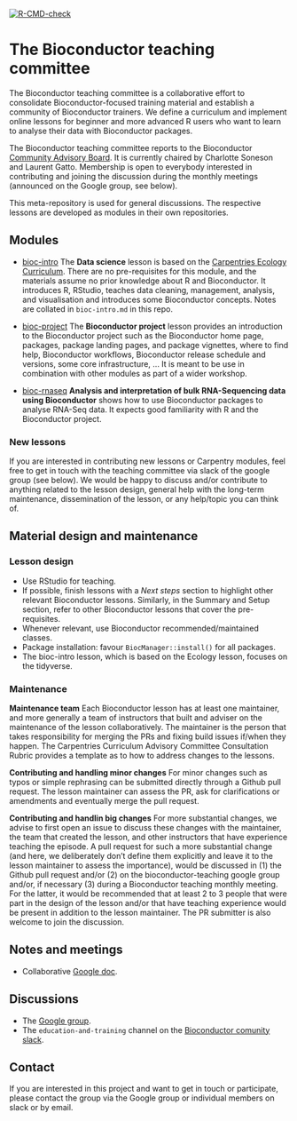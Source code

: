 <!-- badges: start -->
[![R-CMD-check](https://github.com/kevinrue/bioconductor-teaching/workflows/R-CMD-check/badge.svg)](https://github.com/kevinrue/bioconductor-teaching/actions)
<!-- badges: end -->

# The Bioconductor teaching committee

The Bioconductor teaching committee is a collaborative effort to 
consolidate Bioconductor-focused training material and establish 
a community of Bioconductor trainers. We define a curriculum and 
implement online lessons for beginner and more advanced R users 
who want to learn to analyse their data with Bioconductor packages.

The Bioconductor teaching committee reports to the Bioconductor 
[Community Advisory Board](http://bioconductor.org/about/community-advisory-board/). 
It is currently chaired by Charlotte Soneson and Laurent Gatto. 
Membership is open to everybody interested in contributing and 
joining the discussion during the monthly meetings (announced on 
the Google group, see below).

This meta-repository is used for general discussions. The respective
lessons are developed as modules in their own repositories.

## Modules

- [bioc-intro](https://github.com/carpentries-incubator/bioc-intro)
  The **Data science** lesson is based on the [Carpentries Ecology
  Curriculum](https://datacarpentry.org/lessons/#ecology-workshop). There
  are no pre-requisites for this module, and the materials assume no
  prior knowledge about R and Bioconductor. It introduces R, RStudio,
  teaches data cleaning, management, analysis, and visualisation and
  introduces some Bioconductor concepts. Notes are collated in 
  `bioc-intro.md` in this repo.

- [bioc-project](https://github.com/carpentries-incubator/bioc-project)
  The **Bioconductor project** lesson provides an introduction to the
  Bioconductor project such as the Bioconductor home page, packages,
  package landing pages, and package vignettes, where to find help,
  Bioconductor workflows, Bioconductor release schedule and versions,
  some core infrastructure, ... It is meant to be use in combination
  with other modules as part of a wider workshop.

- [bioc-rnaseq](https://github.com/carpentries-incubator/bioc-rnaseq)
  **Analysis and interpretation of bulk RNA-Sequencing data using
  Bioconductor** shows how to use Bioconductor packages to analyse
  RNA-Seq data. It expects good familiarity with R and the
  Bioconductor project.
  
### New lessons

If you are interested in contributing new lessons or Carpentry modules, 
feel free to get in touch with the teaching committee via slack of the 
google group (see below). We would be happy to discuss and/or contribute 
to anything related to the lesson design, general help with the long-term 
maintenance, dissemination of the lesson, or any help/topic you can think of. 

## Material design and maintenance

### Lesson design

- Use RStudio for teaching.
- If possible, finish lessons with a *Next steps* section to highlight other relevant Bioconductor lessons. Similarly, in the Summary and Setup section, refer to other Bioconductor lessons that cover the pre-requisites. 
- Whenever relevant, use Bioconductor recommended/maintained classes.  
- Package installation: favour `BiocManager::install()` for all packages. 
- The bioc-intro lesson, which is based on the Ecology lesson, focuses on the tidyverse.

### Maintenance

**Maintenance team** Each Bioconductor lesson has at least one maintainer, and more generally a team of instructors that built and adviser on the maintenance of the lesson collaboratively. The maintainer is the person that takes responsibility for merging the PRs and fixing build issues if/when they happen. The Carpentries Curriculum Advisory Committee Consultation Rubric provides a template as to how to address changes to the lessons. 

**Contributing and handling minor changes** For minor changes such as typos or simple rephrasing can be submitted directly through a Github pull request. The lesson maintainer can assess the PR, ask for clarifications or amendments and eventually merge the pull request.

**Contributing and handlin big changes** For more substantial changes, we advise to first open an issue to discuss these changes with the maintainer, the team that created the lesson, and other instructors that have experience teaching the episode. A pull request for such a more substantial change (and here, we deliberately don’t define them explicitly and leave it to the lesson maintainer to assess the importance), would be discussed in (1) the Github pull request and/or (2) on the bioconductor-teaching google group and/or, if necessary (3) during a Bioconductor teaching monthly meeting. For the latter, it would be recommended that at least 2 to 3 people that were part in the design of the lesson and/or that have teaching experience would be present in addition to the lesson maintainer. The PR submitter is also welcome to join the discussion. 


## Notes and meetings

- Collaborative [Google
  doc](https://docs.google.com/document/d/1s2QMk5XA-uhBVprAO3ZDk1Yfv1cnUWLp9zdvYq9Feu4/edit#).

## Discussions

- The [Google group](https://groups.google.com/g/bioconductor-teaching/).
- The `education-and-training` channel on the [Bioconductor comunity
  slack](https://bioc-community.herokuapp.com/).

## Contact

If you are interested in this project and want to get in touch or
participate, please contact the group via the Google group or
individual members on slack or by email.
